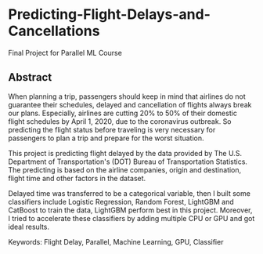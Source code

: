# Predicting-Flight-Delays-and-Cancellations
Final Project for Parallel ML Course

## Abstract

When planning a trip, passengers should keep in mind that airlines do not guarantee their schedules, delayed and cancellation of flights always break our plans. Especially, airlines are cutting 20% to 50% of their domestic flight schedules by April 1, 2020, due to the coronavirus outbreak. So predicting the flight status before traveling is very necessary for passengers to plan a trip and prepare for the worst situation.

This project is predicting flight delayed by the data provided by The U.S. Department of Transportation's (DOT) Bureau of Transportation Statistics. The predicting is based on the airline companies, origin and destination, flight time and other factors in the dataset.

Delayed time was transferred to be a categorical variable, then I built some classifiers include Logistic Regression, Random Forest, LightGBM and CatBoost to train the data, LightGBM perform best in this project. Moreover, I tried to accelerate these classifiers by adding multiple CPU or GPU and got ideal results.

Keywords: Flight Delay, Parallel, Machine Learning, GPU, Classifier
